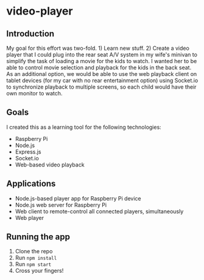 # video-player

## Introduction

My goal for this effort was two-fold.  1) Learn new stuff.  2) Create a video player that I could plug into the rear seat A/V
system in my wife's minivan to simplify the task of loading a movie for the kids to watch.  I wanted her to be able to control
movie selection and playback for the kids in the back seat.  As an additional option, we would be able to use the web playback
client on tablet devices (for my car with no rear entertainment option) using Socket.io to synchronize playback to multiple
screens, so each child would have their own monitor to watch.

## Goals

I created this as a learning tool for the following technologies:

- Raspberry Pi
- Node.js
- Express.js
- Socket.io
- Web-based video playback

## Applications

- Node.js-based player app for Raspberry Pi device
- Node.js web server for Raspberry Pi
- Web client to remote-control all connected players, simultaneously
- Web player

## Running the app

1. Clone the repo
2. Run `npm install`
3. Run `npm start`
4. Cross your fingers!
